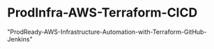 # ProdInfra-AWS-Terraform-CICD
"ProdReady-AWS-Infrastructure-Automation-with-Terraform-GitHub-Jenkins"
